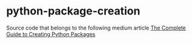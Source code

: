 # python-package-creation
Source code that belongs to the following medium article [The Complete Guide to Creating Python Packages](https://betterprogramming.pub/the-complete-guide-to-creating-python-packages-3ecb150a1a43?source=friends_link&sk=39a6b5fbf207f40933bf915be838b5e4)
